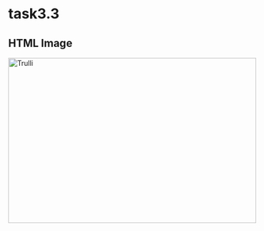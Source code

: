 # task3.3
<!DOCTYPE html>
<html>
<body>

<h2>HTML Image</h2>
<img src="pic_trulli.jpg" alt="Trulli" width="500" height="333">

</body>
</html>
